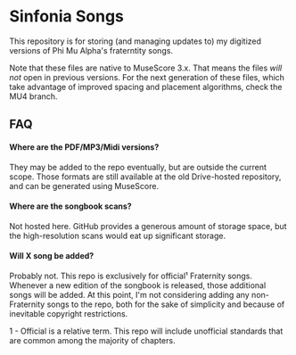 # Sinfonia Songs

This repository is for storing (and managing updates to) my digitized versions of Phi Mu Alpha's fraterntity songs. 

Note that these files are native to MuseScore 3.x. That means the files *will not* open in previous versions. For the next generation of these files, which take advantage of improved spacing and placement algorithms, check the MU4 branch. 

## FAQ

#### Where are the PDF/MP3/Midi versions?

They may be added to the repo eventually, but are outside the current scope. Those formats are still available at the old Drive-hosted repository, and can be generated using MuseScore. 

#### Where are the songbook scans?

Not hosted here. GitHub provides a generous amount of storage space, but the high-resolution scans would eat up significant storage. 
#### Will X song be added?

Probably not. This repo is exclusively for official¹ Fraternity songs. Whenever a new edition of the songbook is released, those additional songs will be added. At this point, I'm not considering adding any non-Fraternity songs to the repo, both for the sake of simplicity and because of inevitable copyright restrictions.

1 - Official is a relative term. This repo will include unofficial standards that are common among the majority of chapters. 
